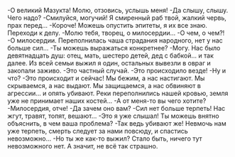   -О великий Мазукта! Молю, отзовись, услышь меня!
-Да слышу, слышу. Чего надо?
-Смилуйся, могучий! Я смиренный раб твой, жалкий червь, прах перед...
-Короче! Можешь опустить эпитеты, я их все знаю. Переходи к делу.
-Молю тебя, творец, о милосердии...
-О чем, о чем?!
-О милосердии. Переполнилась чаша страдания народного, нет у нас больше сил...
-Ты можешь выражаться конкретнее?
-Могу. Нас было девятнадцать душ: отец, мать, шестеро детей, дед с бабкой... и так далее. Из всей семьи выжил я один, остальных вывезли в овраг и закопали заживо.
-Это частный случай.
-Это происходило везде!
-Ну и что?
-Это происходит и сейчас! Мы бежим, а нас настигают. Мы скрываемся, а нас выдают. Мы защищаемся, а нас обвиняют в агрессии... и опять убивают. Реки переполнились нашей кровью, земля уже не принимает наших костей... 
-А от меня-то вы чего хотите?
-Милосердия, отче!
-Да зачем оно вам?
-Сил нет больше терпеть! Нас жгут, травят, топят, вешают...
-Это я уже слышал! Ты можешь внятно объяснить, в чем ваша проблема?
-Так ведь убивают же! Невмочь нам уже терпеть, смерть следует за нами повсюду, и спастись невозможно...
-Но ты же как-то выжил? Стало быть, ничего тут невозможного нет. А значит, не всё так страшно.    